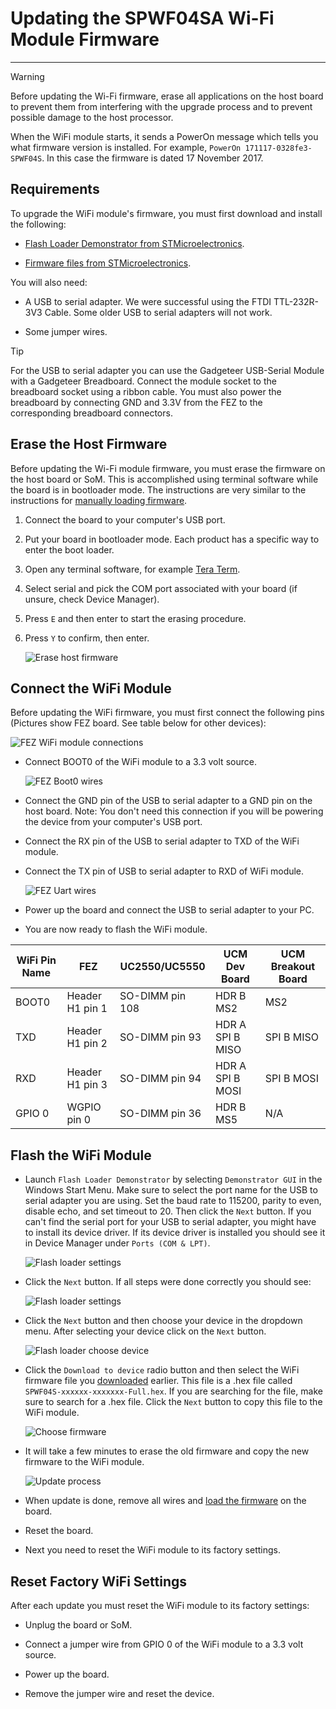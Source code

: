# Updating the SPWF04SA Wi-Fi Module Firmware
---

> [!Warning]
> Before updating the Wi-Fi firmware, erase all applications on the host board to prevent them from interfering with the upgrade process and to prevent possible damage to the host processor.

When the WiFi module starts, it sends a PowerOn message which tells you what firmware version is installed. For example, `PowerOn 171117-0328fe3-SPWF04S`. In this case the firmware is dated 17 November 2017.

## Requirements
To upgrade the WiFi module's firmware, you must first download and install the following:
* [Flash Loader Demonstrator from STMicroelectronics](https://www.st.com/en/development-tools/flasher-stm32.html).

* [Firmware files from STMicroelectronics](https://www.st.com/content/st_com/en/products/embedded-software/wireless-connectivity-software/stsw-wifi004.html#getsoftware-scroll).

You will also need:
* A USB to serial adapter. We were successful using the FTDI TTL-232R-3V3 Cable. Some older USB to serial adapters will not work.

* Some jumper wires.

> [!Tip]
> For the USB to serial adapter you can use the Gadgeteer USB-Serial Module with a Gadgeteer Breadboard. Connect the module socket to the breadboard socket using a ribbon cable. You must also power the breadboard by connecting GND and 3.3V from the FEZ to the corresponding breadboard connectors.

## Erase the Host Firmware

Before updating the Wi-Fi module firmware, you must erase the firmware on the host board or SoM. This is accomplished using terminal software while the board is in bootloader mode. The instructions are very similar to the instructions for [manually loading firmware](../../hardware/loaders/ghi-bootloader.md#manually-loading-the-firmware).

1. Connect the board to your computer's USB port.
2. Put your board in bootloader mode. Each product has a specific way to enter the boot loader.
3. Open any terminal software, for example [Tera Term](http://ttssh2.osdn.jp/).
4. Select serial and pick the COM port associated with your board (if unsure, check Device Manager).
5. Press `E` and then enter to start the erasing procedure.
6. Press `Y` to confirm, then enter.

    ![Erase host firmware](images/erase-firmware.gif)

## Connect the WiFi Module

Before updating the WiFi firmware, you must first connect the following pins (Pictures show FEZ board. See table below for other devices):

![FEZ WiFi module connections](images/update-wifi-fez.gif)

* Connect BOOT0 of the WiFi module to a 3.3 volt source.

    ![FEZ Boot0 wires](images/boot0-wires-fez.jpg)

* Connect the GND pin of the USB to serial adapter to a GND pin on the host board. Note: You don't need this connection if you will be powering the device from your computer's USB port.

* Connect the RX pin of the USB to serial adapter to TXD of the WiFi module.

* Connect the TX pin of USB to serial adapter to RXD of WiFi module.

    ![FEZ Uart wires](images/uart-wires-fez.jpg)

* Power up the board and connect the USB to serial adapter to your PC.

* You are now ready to flash the WiFi module.

| WiFi Pin Name | FEZ | UC2550/UC5550 | UCM Dev Board | UCM Breakout Board |
|----------------|-----|---------------|---------------|--------------------|
| BOOT0 | Header H1 pin 1 | SO-DIMM pin 108 | HDR B MS2 | MS2 |
| TXD | Header H1 pin 2 | SO-DIMM pin 93 | HDR A SPI B MISO | SPI B MISO |
| RXD | Header H1 pin 3 | SO-DIMM pin 94 | HDR A SPI B MOSI | SPI B MOSI |
| GPIO 0 | WGPIO pin 0 | SO-DIMM pin 36 | HDR B MS5 | N/A |

## Flash the WiFi Module

* Launch `Flash Loader Demonstrator` by selecting `Demonstrator GUI` in the Windows Start Menu. Make sure to select the port name for the USB to serial adapter you are using. Set the baud rate to 115200, parity to even, disable echo, and set timeout to 20. Then click the `Next` button. If you can't find the serial port for your USB to serial adapter, you might have to install its device driver. If its device driver is installed you should see it in Device Manager under `Ports (COM & LPT)`.

    ![Flash loader settings](images/uart-settings.png)

* Click the `Next` button. If all steps were done correctly you should see:

    ![Flash loader settings](images/target-connected.gif)

* Click the `Next` button and then choose your device in the dropdown menu. After selecting your device click on the `Next` button.

    ![Flash loader choose device](images/flash-loader-choose-device.gif)

* Click the `Download to device` radio button and then select the WiFi firmware file you [downloaded](https://www.st.com/content/st_com/en/products/embedded-software/wireless-connectivity-software/stsw-wifi004.html#getsoftware-scroll) earlier. This file is a .hex file called `SPWF04S-xxxxxx-xxxxxxx-Full.hex`. If you are searching for the file, make sure to search for a .hex file. Click the `Next` button to copy this file to the WiFi module.

    ![Choose firmware](images/choose-firmware.gif)

* It will take a few minutes to erase the old firmware and copy the new firmware to the WiFi module.

    ![Update process](images/update-process.gif)

* When update is done, remove all wires and [load the firmware](../../hardware/loaders/ghi-bootloader.md#loading-the-firmware) on the board.

* Reset the board.

* Next you need to reset the WiFi module to its factory settings.

## Reset Factory WiFi Settings
After each update you must reset the WiFi module to its factory settings:
* Unplug the board or SoM.

* Connect a jumper wire from GPIO 0 of the WiFi module to a 3.3 volt source.

* Power up the board.

* Remove the jumper wire and reset the device.
